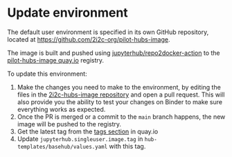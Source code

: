 # Update environment

The default user environment is specified in its own GitHub repository, located
at https://github.com/2i2c-org/pilot-hubs-image.

The image is built and pushed using [jupyterhub/repo2docker-action](https://github.com/jupyterhub/repo2docker-action) to the [pilot-hubs-image quay.io](https://quay.io/repository/2i2c/pilot-hubs-image) registry.

To update this environment:

1. Make the changes you need to make to the environment, by editing the files in
   the [2i2c-hubs-image repository](https://github.com/2i2c-org/2i2c-hubs-image)
   and open a pull request. This will also provide you the ability to test your
   changes on Binder to make sure everything works as expected.
2. Once the PR is merged or a commit to the `main` branch happens, the new image will be pushed
   to the registry.
3. Get the latest tag from the [tags section](https://quay.io/repository/2i2c/2i2c-hubs-image?tab=tags) in quay.io
4. Update `jupyterhub.singleuser.image.tag` in `hub-templates/basehub/values.yaml` with this tag.
